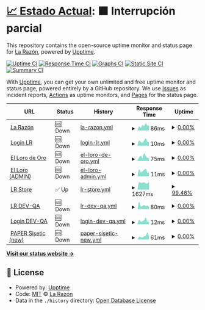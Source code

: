 # [📈 Estado Actual](https://radar.la-razon.com): <!--live status--> **🟧 Interrupción parcial**

This repository contains the open-source uptime monitor and status page for [La Razón](www.la-razon.com), powered by [Upptime](https://github.com/upptime/upptime).

[![Uptime CI](https://github.com/la-razonbo/radar/workflows/Uptime%20CI/badge.svg)](https://github.com/la-razonbo/radar/actions?query=workflow%3A%22Uptime+CI%22)
[![Response Time CI](https://github.com/la-razonbo/radar/workflows/Response%20Time%20CI/badge.svg)](https://github.com/la-razonbo/radar/actions?query=workflow%3A%22Response+Time+CI%22)
[![Graphs CI](https://github.com/la-razonbo/radar/workflows/Graphs%20CI/badge.svg)](https://github.com/la-razonbo/radar/actions?query=workflow%3A%22Graphs+CI%22)
[![Static Site CI](https://github.com/la-razonbo/radar/workflows/Static%20Site%20CI/badge.svg)](https://github.com/la-razonbo/radar/actions?query=workflow%3A%22Static+Site+CI%22)
[![Summary CI](https://github.com/la-razonbo/radar/workflows/Summary%20CI/badge.svg)](https://github.com/la-razonbo/radar/actions?query=workflow%3A%22Summary+CI%22)

With [Upptime](https://upptime.js.org), you can get your own unlimited and free uptime monitor and status page, powered entirely by a GitHub repository. We use [Issues](https://github.com/la-razonbo/radar/issues) as incident reports, [Actions](https://github.com/la-razonbo/radar/actions) as uptime monitors, and [Pages](https://radar.la-razon.com) for the status page.

<!--start: status pages-->
<!-- This summary is generated by Upptime (https://github.com/upptime/upptime) -->
<!-- Do not edit this manually, your changes will be overwritten -->
<!-- prettier-ignore -->
| URL | Status | History | Response Time | Uptime |
| --- | ------ | ------- | ------------- | ------ |
| <img alt="" src="https://cdn.jsdelivr.net/gh/la-razonbo/radar@master/assets/lr-icon.svg" height="13"> [La Razón](https://www.la-razon.com) | 🆘 Down | [la-razon.yml](https://github.com/la-razonbo/radar/commits/HEAD/history/la-razon.yml) | <details><summary><img alt="Response time graph" src="./graphs/la-razon/response-time-week.png" height="20"> 86ms</summary><br><a href="https://radar.la-razon.com/history/la-razon"><img alt="Response time 95" src="https://img.shields.io/endpoint?url=https%3A%2F%2Fraw.githubusercontent.com%2Fla-razonbo%2Fradar%2FHEAD%2Fapi%2Fla-razon%2Fresponse-time.json"></a><br><a href="https://radar.la-razon.com/history/la-razon"><img alt="24-hour response time 89" src="https://img.shields.io/endpoint?url=https%3A%2F%2Fraw.githubusercontent.com%2Fla-razonbo%2Fradar%2FHEAD%2Fapi%2Fla-razon%2Fresponse-time-day.json"></a><br><a href="https://radar.la-razon.com/history/la-razon"><img alt="7-day response time 86" src="https://img.shields.io/endpoint?url=https%3A%2F%2Fraw.githubusercontent.com%2Fla-razonbo%2Fradar%2FHEAD%2Fapi%2Fla-razon%2Fresponse-time-week.json"></a><br><a href="https://radar.la-razon.com/history/la-razon"><img alt="30-day response time 78" src="https://img.shields.io/endpoint?url=https%3A%2F%2Fraw.githubusercontent.com%2Fla-razonbo%2Fradar%2FHEAD%2Fapi%2Fla-razon%2Fresponse-time-month.json"></a><br><a href="https://radar.la-razon.com/history/la-razon"><img alt="1-year response time 95" src="https://img.shields.io/endpoint?url=https%3A%2F%2Fraw.githubusercontent.com%2Fla-razonbo%2Fradar%2FHEAD%2Fapi%2Fla-razon%2Fresponse-time-year.json"></a></details> | <details><summary><a href="https://radar.la-razon.com/history/la-razon">0.00%</a></summary><a href="https://radar.la-razon.com/history/la-razon"><img alt="All-time uptime 1.44%" src="https://img.shields.io/endpoint?url=https%3A%2F%2Fraw.githubusercontent.com%2Fla-razonbo%2Fradar%2FHEAD%2Fapi%2Fla-razon%2Fuptime.json"></a><br><a href="https://radar.la-razon.com/history/la-razon"><img alt="24-hour uptime 0.00%" src="https://img.shields.io/endpoint?url=https%3A%2F%2Fraw.githubusercontent.com%2Fla-razonbo%2Fradar%2FHEAD%2Fapi%2Fla-razon%2Fuptime-day.json"></a><br><a href="https://radar.la-razon.com/history/la-razon"><img alt="7-day uptime 0.00%" src="https://img.shields.io/endpoint?url=https%3A%2F%2Fraw.githubusercontent.com%2Fla-razonbo%2Fradar%2FHEAD%2Fapi%2Fla-razon%2Fuptime-week.json"></a><br><a href="https://radar.la-razon.com/history/la-razon"><img alt="30-day uptime 4.67%" src="https://img.shields.io/endpoint?url=https%3A%2F%2Fraw.githubusercontent.com%2Fla-razonbo%2Fradar%2FHEAD%2Fapi%2Fla-razon%2Fuptime-month.json"></a><br><a href="https://radar.la-razon.com/history/la-razon"><img alt="1-year uptime 1.44%" src="https://img.shields.io/endpoint?url=https%3A%2F%2Fraw.githubusercontent.com%2Fla-razonbo%2Fradar%2FHEAD%2Fapi%2Fla-razon%2Fuptime-year.json"></a></details>
| <img alt="" src="https://cdn.jsdelivr.net/gh/la-razonbo/radar@master/assets/lr-icon.svg" height="13"> [Login LR](https://www.la-razon.com/login) | 🆘 Down | [login-lr.yml](https://github.com/la-razonbo/radar/commits/HEAD/history/login-lr.yml) | <details><summary><img alt="Response time graph" src="./graphs/login-lr/response-time-week.png" height="20"> 10ms</summary><br><a href="https://radar.la-razon.com/history/login-lr"><img alt="Response time 21" src="https://img.shields.io/endpoint?url=https%3A%2F%2Fraw.githubusercontent.com%2Fla-razonbo%2Fradar%2FHEAD%2Fapi%2Flogin-lr%2Fresponse-time.json"></a><br><a href="https://radar.la-razon.com/history/login-lr"><img alt="24-hour response time 8" src="https://img.shields.io/endpoint?url=https%3A%2F%2Fraw.githubusercontent.com%2Fla-razonbo%2Fradar%2FHEAD%2Fapi%2Flogin-lr%2Fresponse-time-day.json"></a><br><a href="https://radar.la-razon.com/history/login-lr"><img alt="7-day response time 10" src="https://img.shields.io/endpoint?url=https%3A%2F%2Fraw.githubusercontent.com%2Fla-razonbo%2Fradar%2FHEAD%2Fapi%2Flogin-lr%2Fresponse-time-week.json"></a><br><a href="https://radar.la-razon.com/history/login-lr"><img alt="30-day response time 10" src="https://img.shields.io/endpoint?url=https%3A%2F%2Fraw.githubusercontent.com%2Fla-razonbo%2Fradar%2FHEAD%2Fapi%2Flogin-lr%2Fresponse-time-month.json"></a><br><a href="https://radar.la-razon.com/history/login-lr"><img alt="1-year response time 21" src="https://img.shields.io/endpoint?url=https%3A%2F%2Fraw.githubusercontent.com%2Fla-razonbo%2Fradar%2FHEAD%2Fapi%2Flogin-lr%2Fresponse-time-year.json"></a></details> | <details><summary><a href="https://radar.la-razon.com/history/login-lr">0.00%</a></summary><a href="https://radar.la-razon.com/history/login-lr"><img alt="All-time uptime 1.44%" src="https://img.shields.io/endpoint?url=https%3A%2F%2Fraw.githubusercontent.com%2Fla-razonbo%2Fradar%2FHEAD%2Fapi%2Flogin-lr%2Fuptime.json"></a><br><a href="https://radar.la-razon.com/history/login-lr"><img alt="24-hour uptime 0.00%" src="https://img.shields.io/endpoint?url=https%3A%2F%2Fraw.githubusercontent.com%2Fla-razonbo%2Fradar%2FHEAD%2Fapi%2Flogin-lr%2Fuptime-day.json"></a><br><a href="https://radar.la-razon.com/history/login-lr"><img alt="7-day uptime 0.00%" src="https://img.shields.io/endpoint?url=https%3A%2F%2Fraw.githubusercontent.com%2Fla-razonbo%2Fradar%2FHEAD%2Fapi%2Flogin-lr%2Fuptime-week.json"></a><br><a href="https://radar.la-razon.com/history/login-lr"><img alt="30-day uptime 4.67%" src="https://img.shields.io/endpoint?url=https%3A%2F%2Fraw.githubusercontent.com%2Fla-razonbo%2Fradar%2FHEAD%2Fapi%2Flogin-lr%2Fuptime-month.json"></a><br><a href="https://radar.la-razon.com/history/login-lr"><img alt="1-year uptime 1.44%" src="https://img.shields.io/endpoint?url=https%3A%2F%2Fraw.githubusercontent.com%2Fla-razonbo%2Fradar%2FHEAD%2Fapi%2Flogin-lr%2Fuptime-year.json"></a></details>
| <img alt="" src="https://lorodeoro.la-razon.com/img/logo/favicon.png" height="13"> [El Loro de Oro](https://lorodeoro.la-razon.com) | 🆘 Down | [el-loro-de-oro.yml](https://github.com/la-razonbo/radar/commits/HEAD/history/el-loro-de-oro.yml) | <details><summary><img alt="Response time graph" src="./graphs/el-loro-de-oro/response-time-week.png" height="20"> 75ms</summary><br><a href="https://radar.la-razon.com/history/el-loro-de-oro"><img alt="Response time 131" src="https://img.shields.io/endpoint?url=https%3A%2F%2Fraw.githubusercontent.com%2Fla-razonbo%2Fradar%2FHEAD%2Fapi%2Fel-loro-de-oro%2Fresponse-time.json"></a><br><a href="https://radar.la-razon.com/history/el-loro-de-oro"><img alt="24-hour response time 43" src="https://img.shields.io/endpoint?url=https%3A%2F%2Fraw.githubusercontent.com%2Fla-razonbo%2Fradar%2FHEAD%2Fapi%2Fel-loro-de-oro%2Fresponse-time-day.json"></a><br><a href="https://radar.la-razon.com/history/el-loro-de-oro"><img alt="7-day response time 75" src="https://img.shields.io/endpoint?url=https%3A%2F%2Fraw.githubusercontent.com%2Fla-razonbo%2Fradar%2FHEAD%2Fapi%2Fel-loro-de-oro%2Fresponse-time-week.json"></a><br><a href="https://radar.la-razon.com/history/el-loro-de-oro"><img alt="30-day response time 77" src="https://img.shields.io/endpoint?url=https%3A%2F%2Fraw.githubusercontent.com%2Fla-razonbo%2Fradar%2FHEAD%2Fapi%2Fel-loro-de-oro%2Fresponse-time-month.json"></a><br><a href="https://radar.la-razon.com/history/el-loro-de-oro"><img alt="1-year response time 131" src="https://img.shields.io/endpoint?url=https%3A%2F%2Fraw.githubusercontent.com%2Fla-razonbo%2Fradar%2FHEAD%2Fapi%2Fel-loro-de-oro%2Fresponse-time-year.json"></a></details> | <details><summary><a href="https://radar.la-razon.com/history/el-loro-de-oro">0.00%</a></summary><a href="https://radar.la-razon.com/history/el-loro-de-oro"><img alt="All-time uptime 1.44%" src="https://img.shields.io/endpoint?url=https%3A%2F%2Fraw.githubusercontent.com%2Fla-razonbo%2Fradar%2FHEAD%2Fapi%2Fel-loro-de-oro%2Fuptime.json"></a><br><a href="https://radar.la-razon.com/history/el-loro-de-oro"><img alt="24-hour uptime 0.00%" src="https://img.shields.io/endpoint?url=https%3A%2F%2Fraw.githubusercontent.com%2Fla-razonbo%2Fradar%2FHEAD%2Fapi%2Fel-loro-de-oro%2Fuptime-day.json"></a><br><a href="https://radar.la-razon.com/history/el-loro-de-oro"><img alt="7-day uptime 0.00%" src="https://img.shields.io/endpoint?url=https%3A%2F%2Fraw.githubusercontent.com%2Fla-razonbo%2Fradar%2FHEAD%2Fapi%2Fel-loro-de-oro%2Fuptime-week.json"></a><br><a href="https://radar.la-razon.com/history/el-loro-de-oro"><img alt="30-day uptime 4.67%" src="https://img.shields.io/endpoint?url=https%3A%2F%2Fraw.githubusercontent.com%2Fla-razonbo%2Fradar%2FHEAD%2Fapi%2Fel-loro-de-oro%2Fuptime-month.json"></a><br><a href="https://radar.la-razon.com/history/el-loro-de-oro"><img alt="1-year uptime 1.44%" src="https://img.shields.io/endpoint?url=https%3A%2F%2Fraw.githubusercontent.com%2Fla-razonbo%2Fradar%2FHEAD%2Fapi%2Fel-loro-de-oro%2Fuptime-year.json"></a></details>
| <img alt="" src="https://lorodeoro.la-razon.com/img/logo/favicon.png" height="13"> [El Loro (ADMIN)](https://lorodeoro.la-razon.com/admin) | 🆘 Down | [el-loro-admin.yml](https://github.com/la-razonbo/radar/commits/HEAD/history/el-loro-admin.yml) | <details><summary><img alt="Response time graph" src="./graphs/el-loro-admin/response-time-week.png" height="20"> 11ms</summary><br><a href="https://radar.la-razon.com/history/el-loro-admin"><img alt="Response time 60" src="https://img.shields.io/endpoint?url=https%3A%2F%2Fraw.githubusercontent.com%2Fla-razonbo%2Fradar%2FHEAD%2Fapi%2Fel-loro-admin%2Fresponse-time.json"></a><br><a href="https://radar.la-razon.com/history/el-loro-admin"><img alt="24-hour response time 7" src="https://img.shields.io/endpoint?url=https%3A%2F%2Fraw.githubusercontent.com%2Fla-razonbo%2Fradar%2FHEAD%2Fapi%2Fel-loro-admin%2Fresponse-time-day.json"></a><br><a href="https://radar.la-razon.com/history/el-loro-admin"><img alt="7-day response time 11" src="https://img.shields.io/endpoint?url=https%3A%2F%2Fraw.githubusercontent.com%2Fla-razonbo%2Fradar%2FHEAD%2Fapi%2Fel-loro-admin%2Fresponse-time-week.json"></a><br><a href="https://radar.la-razon.com/history/el-loro-admin"><img alt="30-day response time 10" src="https://img.shields.io/endpoint?url=https%3A%2F%2Fraw.githubusercontent.com%2Fla-razonbo%2Fradar%2FHEAD%2Fapi%2Fel-loro-admin%2Fresponse-time-month.json"></a><br><a href="https://radar.la-razon.com/history/el-loro-admin"><img alt="1-year response time 60" src="https://img.shields.io/endpoint?url=https%3A%2F%2Fraw.githubusercontent.com%2Fla-razonbo%2Fradar%2FHEAD%2Fapi%2Fel-loro-admin%2Fresponse-time-year.json"></a></details> | <details><summary><a href="https://radar.la-razon.com/history/el-loro-admin">0.00%</a></summary><a href="https://radar.la-razon.com/history/el-loro-admin"><img alt="All-time uptime 1.44%" src="https://img.shields.io/endpoint?url=https%3A%2F%2Fraw.githubusercontent.com%2Fla-razonbo%2Fradar%2FHEAD%2Fapi%2Fel-loro-admin%2Fuptime.json"></a><br><a href="https://radar.la-razon.com/history/el-loro-admin"><img alt="24-hour uptime 0.00%" src="https://img.shields.io/endpoint?url=https%3A%2F%2Fraw.githubusercontent.com%2Fla-razonbo%2Fradar%2FHEAD%2Fapi%2Fel-loro-admin%2Fuptime-day.json"></a><br><a href="https://radar.la-razon.com/history/el-loro-admin"><img alt="7-day uptime 0.00%" src="https://img.shields.io/endpoint?url=https%3A%2F%2Fraw.githubusercontent.com%2Fla-razonbo%2Fradar%2FHEAD%2Fapi%2Fel-loro-admin%2Fuptime-week.json"></a><br><a href="https://radar.la-razon.com/history/el-loro-admin"><img alt="30-day uptime 4.67%" src="https://img.shields.io/endpoint?url=https%3A%2F%2Fraw.githubusercontent.com%2Fla-razonbo%2Fradar%2FHEAD%2Fapi%2Fel-loro-admin%2Fuptime-month.json"></a><br><a href="https://radar.la-razon.com/history/el-loro-admin"><img alt="1-year uptime 1.44%" src="https://img.shields.io/endpoint?url=https%3A%2F%2Fraw.githubusercontent.com%2Fla-razonbo%2Fradar%2FHEAD%2Fapi%2Fel-loro-admin%2Fuptime-year.json"></a></details>
| <img alt="" src="https://icons.duckduckgo.com/ip3/la-razon.ventas.com.bo.ico" height="13"> [LR Store](https://la-razon.ventas.com.bo) | ✅ Up | [lr-store.yml](https://github.com/la-razonbo/radar/commits/HEAD/history/lr-store.yml) | <details><summary><img alt="Response time graph" src="./graphs/lr-store/response-time-week.png" height="20"> 1627ms</summary><br><a href="https://radar.la-razon.com/history/lr-store"><img alt="Response time 2124" src="https://img.shields.io/endpoint?url=https%3A%2F%2Fraw.githubusercontent.com%2Fla-razonbo%2Fradar%2FHEAD%2Fapi%2Flr-store%2Fresponse-time.json"></a><br><a href="https://radar.la-razon.com/history/lr-store"><img alt="24-hour response time 1780" src="https://img.shields.io/endpoint?url=https%3A%2F%2Fraw.githubusercontent.com%2Fla-razonbo%2Fradar%2FHEAD%2Fapi%2Flr-store%2Fresponse-time-day.json"></a><br><a href="https://radar.la-razon.com/history/lr-store"><img alt="7-day response time 1627" src="https://img.shields.io/endpoint?url=https%3A%2F%2Fraw.githubusercontent.com%2Fla-razonbo%2Fradar%2FHEAD%2Fapi%2Flr-store%2Fresponse-time-week.json"></a><br><a href="https://radar.la-razon.com/history/lr-store"><img alt="30-day response time 1689" src="https://img.shields.io/endpoint?url=https%3A%2F%2Fraw.githubusercontent.com%2Fla-razonbo%2Fradar%2FHEAD%2Fapi%2Flr-store%2Fresponse-time-month.json"></a><br><a href="https://radar.la-razon.com/history/lr-store"><img alt="1-year response time 2124" src="https://img.shields.io/endpoint?url=https%3A%2F%2Fraw.githubusercontent.com%2Fla-razonbo%2Fradar%2FHEAD%2Fapi%2Flr-store%2Fresponse-time-year.json"></a></details> | <details><summary><a href="https://radar.la-razon.com/history/lr-store">99.46%</a></summary><a href="https://radar.la-razon.com/history/lr-store"><img alt="All-time uptime 99.55%" src="https://img.shields.io/endpoint?url=https%3A%2F%2Fraw.githubusercontent.com%2Fla-razonbo%2Fradar%2FHEAD%2Fapi%2Flr-store%2Fuptime.json"></a><br><a href="https://radar.la-razon.com/history/lr-store"><img alt="24-hour uptime 96.22%" src="https://img.shields.io/endpoint?url=https%3A%2F%2Fraw.githubusercontent.com%2Fla-razonbo%2Fradar%2FHEAD%2Fapi%2Flr-store%2Fuptime-day.json"></a><br><a href="https://radar.la-razon.com/history/lr-store"><img alt="7-day uptime 99.46%" src="https://img.shields.io/endpoint?url=https%3A%2F%2Fraw.githubusercontent.com%2Fla-razonbo%2Fradar%2FHEAD%2Fapi%2Flr-store%2Fuptime-week.json"></a><br><a href="https://radar.la-razon.com/history/lr-store"><img alt="30-day uptime 99.88%" src="https://img.shields.io/endpoint?url=https%3A%2F%2Fraw.githubusercontent.com%2Fla-razonbo%2Fradar%2FHEAD%2Fapi%2Flr-store%2Fuptime-month.json"></a><br><a href="https://radar.la-razon.com/history/lr-store"><img alt="1-year uptime 99.55%" src="https://img.shields.io/endpoint?url=https%3A%2F%2Fraw.githubusercontent.com%2Fla-razonbo%2Fradar%2FHEAD%2Fapi%2Flr-store%2Fuptime-year.json"></a></details>
| <img alt="" src="https://cdn.jsdelivr.net/gh/la-razonbo/radar@master/assets/lr-icon.svg" height="13"> [LR DEV-QA](https://dev-qa.la-razon.com) | 🆘 Down | [lr-dev-qa.yml](https://github.com/la-razonbo/radar/commits/HEAD/history/lr-dev-qa.yml) | <details><summary><img alt="Response time graph" src="./graphs/lr-dev-qa/response-time-week.png" height="20"> 80ms</summary><br><a href="https://radar.la-razon.com/history/lr-dev-qa"><img alt="Response time 105" src="https://img.shields.io/endpoint?url=https%3A%2F%2Fraw.githubusercontent.com%2Fla-razonbo%2Fradar%2FHEAD%2Fapi%2Flr-dev-qa%2Fresponse-time.json"></a><br><a href="https://radar.la-razon.com/history/lr-dev-qa"><img alt="24-hour response time 40" src="https://img.shields.io/endpoint?url=https%3A%2F%2Fraw.githubusercontent.com%2Fla-razonbo%2Fradar%2FHEAD%2Fapi%2Flr-dev-qa%2Fresponse-time-day.json"></a><br><a href="https://radar.la-razon.com/history/lr-dev-qa"><img alt="7-day response time 80" src="https://img.shields.io/endpoint?url=https%3A%2F%2Fraw.githubusercontent.com%2Fla-razonbo%2Fradar%2FHEAD%2Fapi%2Flr-dev-qa%2Fresponse-time-week.json"></a><br><a href="https://radar.la-razon.com/history/lr-dev-qa"><img alt="30-day response time 69" src="https://img.shields.io/endpoint?url=https%3A%2F%2Fraw.githubusercontent.com%2Fla-razonbo%2Fradar%2FHEAD%2Fapi%2Flr-dev-qa%2Fresponse-time-month.json"></a><br><a href="https://radar.la-razon.com/history/lr-dev-qa"><img alt="1-year response time 105" src="https://img.shields.io/endpoint?url=https%3A%2F%2Fraw.githubusercontent.com%2Fla-razonbo%2Fradar%2FHEAD%2Fapi%2Flr-dev-qa%2Fresponse-time-year.json"></a></details> | <details><summary><a href="https://radar.la-razon.com/history/lr-dev-qa">0.00%</a></summary><a href="https://radar.la-razon.com/history/lr-dev-qa"><img alt="All-time uptime 1.38%" src="https://img.shields.io/endpoint?url=https%3A%2F%2Fraw.githubusercontent.com%2Fla-razonbo%2Fradar%2FHEAD%2Fapi%2Flr-dev-qa%2Fuptime.json"></a><br><a href="https://radar.la-razon.com/history/lr-dev-qa"><img alt="24-hour uptime 0.00%" src="https://img.shields.io/endpoint?url=https%3A%2F%2Fraw.githubusercontent.com%2Fla-razonbo%2Fradar%2FHEAD%2Fapi%2Flr-dev-qa%2Fuptime-day.json"></a><br><a href="https://radar.la-razon.com/history/lr-dev-qa"><img alt="7-day uptime 0.00%" src="https://img.shields.io/endpoint?url=https%3A%2F%2Fraw.githubusercontent.com%2Fla-razonbo%2Fradar%2FHEAD%2Fapi%2Flr-dev-qa%2Fuptime-week.json"></a><br><a href="https://radar.la-razon.com/history/lr-dev-qa"><img alt="30-day uptime 4.67%" src="https://img.shields.io/endpoint?url=https%3A%2F%2Fraw.githubusercontent.com%2Fla-razonbo%2Fradar%2FHEAD%2Fapi%2Flr-dev-qa%2Fuptime-month.json"></a><br><a href="https://radar.la-razon.com/history/lr-dev-qa"><img alt="1-year uptime 1.38%" src="https://img.shields.io/endpoint?url=https%3A%2F%2Fraw.githubusercontent.com%2Fla-razonbo%2Fradar%2FHEAD%2Fapi%2Flr-dev-qa%2Fuptime-year.json"></a></details>
| <img alt="" src="https://cdn.jsdelivr.net/gh/la-razonbo/radar@master/assets/lr-icon.svg" height="13"> [Login DEV-QA](https://dev-qa.la-razon.com/login) | 🆘 Down | [login-dev-qa.yml](https://github.com/la-razonbo/radar/commits/HEAD/history/login-dev-qa.yml) | <details><summary><img alt="Response time graph" src="./graphs/login-dev-qa/response-time-week.png" height="20"> 12ms</summary><br><a href="https://radar.la-razon.com/history/login-dev-qa"><img alt="Response time 19" src="https://img.shields.io/endpoint?url=https%3A%2F%2Fraw.githubusercontent.com%2Fla-razonbo%2Fradar%2FHEAD%2Fapi%2Flogin-dev-qa%2Fresponse-time.json"></a><br><a href="https://radar.la-razon.com/history/login-dev-qa"><img alt="24-hour response time 7" src="https://img.shields.io/endpoint?url=https%3A%2F%2Fraw.githubusercontent.com%2Fla-razonbo%2Fradar%2FHEAD%2Fapi%2Flogin-dev-qa%2Fresponse-time-day.json"></a><br><a href="https://radar.la-razon.com/history/login-dev-qa"><img alt="7-day response time 12" src="https://img.shields.io/endpoint?url=https%3A%2F%2Fraw.githubusercontent.com%2Fla-razonbo%2Fradar%2FHEAD%2Fapi%2Flogin-dev-qa%2Fresponse-time-week.json"></a><br><a href="https://radar.la-razon.com/history/login-dev-qa"><img alt="30-day response time 11" src="https://img.shields.io/endpoint?url=https%3A%2F%2Fraw.githubusercontent.com%2Fla-razonbo%2Fradar%2FHEAD%2Fapi%2Flogin-dev-qa%2Fresponse-time-month.json"></a><br><a href="https://radar.la-razon.com/history/login-dev-qa"><img alt="1-year response time 19" src="https://img.shields.io/endpoint?url=https%3A%2F%2Fraw.githubusercontent.com%2Fla-razonbo%2Fradar%2FHEAD%2Fapi%2Flogin-dev-qa%2Fresponse-time-year.json"></a></details> | <details><summary><a href="https://radar.la-razon.com/history/login-dev-qa">0.00%</a></summary><a href="https://radar.la-razon.com/history/login-dev-qa"><img alt="All-time uptime 1.38%" src="https://img.shields.io/endpoint?url=https%3A%2F%2Fraw.githubusercontent.com%2Fla-razonbo%2Fradar%2FHEAD%2Fapi%2Flogin-dev-qa%2Fuptime.json"></a><br><a href="https://radar.la-razon.com/history/login-dev-qa"><img alt="24-hour uptime 0.00%" src="https://img.shields.io/endpoint?url=https%3A%2F%2Fraw.githubusercontent.com%2Fla-razonbo%2Fradar%2FHEAD%2Fapi%2Flogin-dev-qa%2Fuptime-day.json"></a><br><a href="https://radar.la-razon.com/history/login-dev-qa"><img alt="7-day uptime 0.00%" src="https://img.shields.io/endpoint?url=https%3A%2F%2Fraw.githubusercontent.com%2Fla-razonbo%2Fradar%2FHEAD%2Fapi%2Flogin-dev-qa%2Fuptime-week.json"></a><br><a href="https://radar.la-razon.com/history/login-dev-qa"><img alt="30-day uptime 4.67%" src="https://img.shields.io/endpoint?url=https%3A%2F%2Fraw.githubusercontent.com%2Fla-razonbo%2Fradar%2FHEAD%2Fapi%2Flogin-dev-qa%2Fuptime-month.json"></a><br><a href="https://radar.la-razon.com/history/login-dev-qa"><img alt="1-year uptime 1.38%" src="https://img.shields.io/endpoint?url=https%3A%2F%2Fraw.githubusercontent.com%2Fla-razonbo%2Fradar%2FHEAD%2Fapi%2Flogin-dev-qa%2Fuptime-year.json"></a></details>
| <img alt="" src="https://cdn.jsdelivr.net/gh/la-razonbo/radar@master/assets/flip-icon.png" height="13"> [PAPER Sisetic (new)](https://ipaper.la-razon.com) | 🆘 Down | [paper-sisetic-new.yml](https://github.com/la-razonbo/radar/commits/HEAD/history/paper-sisetic-new.yml) | <details><summary><img alt="Response time graph" src="./graphs/paper-sisetic-new/response-time-week.png" height="20"> 61ms</summary><br><a href="https://radar.la-razon.com/history/paper-sisetic-new"><img alt="Response time 90" src="https://img.shields.io/endpoint?url=https%3A%2F%2Fraw.githubusercontent.com%2Fla-razonbo%2Fradar%2FHEAD%2Fapi%2Fpaper-sisetic-new%2Fresponse-time.json"></a><br><a href="https://radar.la-razon.com/history/paper-sisetic-new"><img alt="24-hour response time 52" src="https://img.shields.io/endpoint?url=https%3A%2F%2Fraw.githubusercontent.com%2Fla-razonbo%2Fradar%2FHEAD%2Fapi%2Fpaper-sisetic-new%2Fresponse-time-day.json"></a><br><a href="https://radar.la-razon.com/history/paper-sisetic-new"><img alt="7-day response time 61" src="https://img.shields.io/endpoint?url=https%3A%2F%2Fraw.githubusercontent.com%2Fla-razonbo%2Fradar%2FHEAD%2Fapi%2Fpaper-sisetic-new%2Fresponse-time-week.json"></a><br><a href="https://radar.la-razon.com/history/paper-sisetic-new"><img alt="30-day response time 82" src="https://img.shields.io/endpoint?url=https%3A%2F%2Fraw.githubusercontent.com%2Fla-razonbo%2Fradar%2FHEAD%2Fapi%2Fpaper-sisetic-new%2Fresponse-time-month.json"></a><br><a href="https://radar.la-razon.com/history/paper-sisetic-new"><img alt="1-year response time 90" src="https://img.shields.io/endpoint?url=https%3A%2F%2Fraw.githubusercontent.com%2Fla-razonbo%2Fradar%2FHEAD%2Fapi%2Fpaper-sisetic-new%2Fresponse-time-year.json"></a></details> | <details><summary><a href="https://radar.la-razon.com/history/paper-sisetic-new">0.00%</a></summary><a href="https://radar.la-razon.com/history/paper-sisetic-new"><img alt="All-time uptime 1.43%" src="https://img.shields.io/endpoint?url=https%3A%2F%2Fraw.githubusercontent.com%2Fla-razonbo%2Fradar%2FHEAD%2Fapi%2Fpaper-sisetic-new%2Fuptime.json"></a><br><a href="https://radar.la-razon.com/history/paper-sisetic-new"><img alt="24-hour uptime 0.00%" src="https://img.shields.io/endpoint?url=https%3A%2F%2Fraw.githubusercontent.com%2Fla-razonbo%2Fradar%2FHEAD%2Fapi%2Fpaper-sisetic-new%2Fuptime-day.json"></a><br><a href="https://radar.la-razon.com/history/paper-sisetic-new"><img alt="7-day uptime 0.00%" src="https://img.shields.io/endpoint?url=https%3A%2F%2Fraw.githubusercontent.com%2Fla-razonbo%2Fradar%2FHEAD%2Fapi%2Fpaper-sisetic-new%2Fuptime-week.json"></a><br><a href="https://radar.la-razon.com/history/paper-sisetic-new"><img alt="30-day uptime 4.67%" src="https://img.shields.io/endpoint?url=https%3A%2F%2Fraw.githubusercontent.com%2Fla-razonbo%2Fradar%2FHEAD%2Fapi%2Fpaper-sisetic-new%2Fuptime-month.json"></a><br><a href="https://radar.la-razon.com/history/paper-sisetic-new"><img alt="1-year uptime 1.43%" src="https://img.shields.io/endpoint?url=https%3A%2F%2Fraw.githubusercontent.com%2Fla-razonbo%2Fradar%2FHEAD%2Fapi%2Fpaper-sisetic-new%2Fuptime-year.json"></a></details>

<!--end: status pages-->

[**Visit our status website →**](https://radar.la-razon.com)

## 📄 License

- Powered by: [Upptime](https://github.com/upptime/upptime)
- Code: [MIT](./LICENSE) © [La Razón](www.la-razon.com)
- Data in the `./history` directory: [Open Database License](https://opendatacommons.org/licenses/odbl/1-0/)
